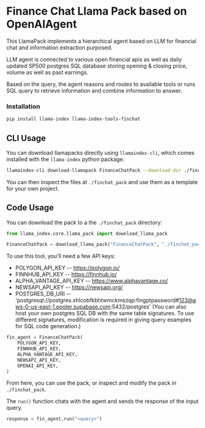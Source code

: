 # Finance Chat Llama Pack based on OpenAIAgent

This LlamaPack implements a hierarchical agent based on LLM for financial chat and information extraction purposed.

LLM agent is connected to various open financial apis as well as daily updated SP500 postgres SQL database storing
opening & closing price, volume as well as past earnings.

Based on the query, the agent reasons and routes to available tools or runs SQL query to retrieve information and
combine information to answer.

### Installation

```bash
pip install llama-index llama-index-tools-finchat
```

## CLI Usage

You can download llamapacks directly using `llamaindex-cli`, which comes installed with the `llama-index` python package:

```bash
llamaindex-cli download-llamapack FinanceChatPack --download-dir ./finchat_pack
```

You can then inspect the files at `./finchat_pack` and use them as a template for your own project.

## Code Usage

You can download the pack to a the `./finchat_pack` directory:

```python
from llama_index.core.llama_pack import download_llama_pack

FinanceChatPack = download_llama_pack("FinanceChatPack", "./finchat_pack")
```

To use this tool, you'll need a few API keys:

- POLYGON_API_KEY -- <https://polygon.io/>
- FINNHUB_API_KEY -- <https://finnhub.io/>
- ALPHA_VANTAGE_API_KEY -- <https://www.alphavantage.co/>
- NEWSAPI_API_KEY -- <https://newsapi.org/>
- POSTGRES_DB_URI -- 'postgresql://postgres.xhlcobfkbhtwmckmszqp:fingptpassword#123@aws-0-us-east-1.pooler.supabase.com:5432/postgres' (You can also host your own postgres SQL DB with the same table signatures. To use different signatures, modification is required in giving query examples for SQL code generation.)

```python
fin_agent = FinanceChatPack(
    POLYGON_API_KEY,
    FINNHUB_API_KEY,
    ALPHA_VANTAGE_API_KEY,
    NEWSAPI_API_KEY,
    OPENAI_API_KEY,
)
```

From here, you can use the pack, or inspect and modify the pack in `./finchat_pack`.

The `run()` function chats with the agent and sends the response of the input query.

```python
response = fin_agent.run("<query>")
```
